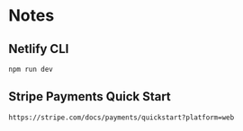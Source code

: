 # Notes

## Netlify CLI

```
npm run dev
```

## Stripe Payments Quick Start

```
https://stripe.com/docs/payments/quickstart?platform=web
```
